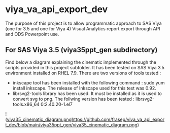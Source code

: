 # viya_va_api_export_dev

The purpose of this project is to allow programmatic approach to SAS Viya (one for 3.5 and one for Viya 4) Visual Analytics report export through API and ODS Powerpoint use.

## For SAS Viya 3.5 (viya35ppt_gen subdirectory)

Find below a diagram explaining the cinematic implemented through the scripts provided in this project subfolder.
It has been tested on SAS Viya 3.5 environment installed on RHEL 7.9.
There are two versions of tools tested :
- inkscape tool has been installed with the following command : sudo yum install inkscape. The release of Inkscape used for this test was 0.92.
- librsvg2-tools library has been used. It must be installed as it is used to convert svg to png. The follwing version has been tested : librsvg2-tools.x86_64 0:2.40.20-1.el7


!([viya35_cinematic_diagram.png](https://github.com/frasep/viya_va_api_export_dev/blob/main/viya35ppt_gen/viya35_cinematic_diagram.png)https://github.com/frasep/viya_va_api_export_dev/blob/main/viya35ppt_gen/viya35_cinematic_diagram.png)
